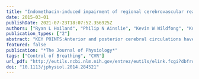 ```yaml
---
title: "Indomethacin-induced impairment of regional cerebrovascular reactivity: implications for respiratory control."
date: 2015-03-01
publishDate: 2021-07-23T18:07:52.356925Z
authors: ["Ryan L Hoiland", "Philip N Ainslie", "Kevin W Wildfong", "Kurt J Smith", "Anthony R Bain", "Chris K Willie", "Glen Foster", "Brad Monteleone", "Trevor A Day"]
publication_types: ["2"]
abstract: "KEY POINTS:Anterior and posterior cerebral circulations have differential reactivity to changes in arterial blood gases, but the implications for the chemoreflex control of breathing are unclear. Indomethacin-induced blunting of cerebrovascular flow responsiveness did not affect central or peripheral respiratory chemoreflex magnitude using steady-state end-tidal forcing techniques. Posterior reactivity was related to hypoxic ventilatory decline, suggesting that CO2 washout from central chemoreceptors modulates hypoxic ventilatory dynamics. Our data indicate that steady-state end-tidal forcing techniques reduce the arterial-venous gradients, attenuating the effect of brain blood flow on ventilatory responses. Our study confirms the importance of measuring posterior cerebrovasculature when investigating the link between cerebral blood flow and the chemical control of breathing. ABSTRACT:Cerebrovascular reactivity impacts CO2 -[H(+) ] washout at the central chemoreceptors and hence has marked influence on the control of ventilation. To date, the integration of cerebral blood flow (CBF) and ventilation has been investigated exclusively with measures of anterior CBF, which has a differential reactivity from the vertebrobasilar system and perfuses the brainstem. We hypothesized that: (1) posterior versus anterior CBF would have a stronger relationship to central chemoreflex magnitude during hypercapnia, and (2) that higher posterior reactivity would lead to a greater hypoxic ventilatory decline (HVD). End-tidal forcing was used to induce steady-state hyperoxic (300 mmHg P ET ,O2) hypercapnia (+3, +6 and +9 mmHg P ET ,CO2) and isocapnic hypoxia (45 mmHg P ET ,O2) before and following pharmacological blunting (indomethacin; INDO; 1.45 ± 0.17 mg kg(-1) ) of resting CBF and reactivity. In 22 young healthy volunteers, ventilation, intra-cranial arterial blood velocities and extra-cranial blood flows were measured during these challenges. INDO-induced blunting of cerebrovascular flow responsiveness (CVR) to CO2 was unrelated to variability in ventilatory sensitivity during hyperoxic hypercapnia. Further results in a sub-group of volunteers (n = 9) revealed that elevations of P ET ,CO2 via end-tidal forcing reduce arterial-jugular venous gradients, attenuating the effect of CBF on chemoreflex responses. During isocapnic hypoxia, vertebral artery CVR was related to the magnitude of HVD (R(2) = 0.27; P textless 0.04; n = 16), suggesting that CO2 -[H(+) ] washout from central chemoreceptors modulates hypoxic ventilatory dynamics. No relationships were apparent with anterior CVR. As higher posterior, but not anterior, CVR was linked to HVD, our study highlights the importance of measuring flow in posterior vessels to investigate CBF and ventilatory integration."
featured: false
publication: "*The Journal of Physiology*"
tags: ["Control of Breathing", "CVR"]
url_pdf: "http://eutils.ncbi.nlm.nih.gov/entrez/eutils/elink.fcgi?dbfrom=pubmed&id=25641262&retmode=ref&cmd=prlinks"
doi: "10.1113/jphysiol.2014.284521"
---
```



